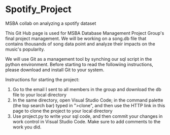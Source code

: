 # Spotify_Project
MSBA collab on analyzing a spotify dataset

This Git Hub page is used for MSBA Database Management Project Group's final project management.
We will be working on a song.db file that contains thousands of song data point and analyze their impacts on the music's popularity.

We will use Git as a management tool by synching our sql script in the python environment. Before starting to read the followiing instructions, please download and install Git to your system.

Instructions for starting the project:

1. Go to the email I sent to all members in the group and download the db file to your local directory
2. In the same directory, open Visual Studio Code; in the command palette (the top search bar) typed in ">clone", and then use the HTTP link in this page to clone the project to your local directory
3. Use project.py to write your sql code, and then commit your changes in work control in Visual Studio Code. Make sure to add comments to the work you did.
